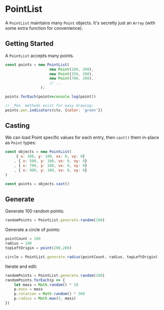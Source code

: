 # PointList

A `PointList` maintains many `Point` objects. It's secretly just an `Array` (with some extra function for convenience).


## Getting Started

A `PointList` accepts many points.

```js
const points = new PointList(
                    new Point(100, 200),
                    new Point(350, 200),
                    new Point(700, 200),
                    // ...
                );

points.forEach(point=>console.log(point))

// _Pen_ methods exist for easy drawing:
points.pen.indicators(ctx, {color: 'green'})
```

## Casting

We can load Point specific values for each entry, then `cast()` them in-place as `Point` types:

```js
const objects = new PointList(
     { x: 300, y: 100, vx: 0, vy: 0}
    , { x: 500, y: 100, vx: 0, vy: 0}
    , { x: 700, y: 100, vx: 0, vy: 0}
    , { x: 900, y: 100, vx: 0, vy: 0}
)

const points = objects.cast()
```


## Generate

Generate 100 random points:

```js
randomPoints = PointList.generate.random(100)
```

Generate a circle of points:

```js
pointCount = 100
radius = 100
topLeftOrigin = point(200,200)

circle = PointList.generate.radius(pointCount, radius, topLeftOrigin)
```

Iterate and edit:

```js
randomPoints = PointList.generate.random(100)
randomPoints.forEach(p => {
    let mass = Math.random() * 10
    p.mass = mass
    p.rotation = Math.random() * 360
    p.radius = Math.max(5, mass)
})
```